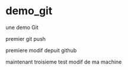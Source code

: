 # demo_git
une demo Git

premier git push 

premiere modif depuit github 

maintenant troisieme test modif de ma machine 
